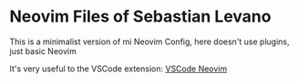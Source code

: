 # Neovim Files of Sebastian Levano

This is a minimalist version of mi Neovim Config, here doesn't use plugins, just basic Neovim

It's very useful to the VSCode extension: [VSCode Neovim](https://marketplace.visualstudio.com/items?itemName=asvetliakov.vscode-neovim)
